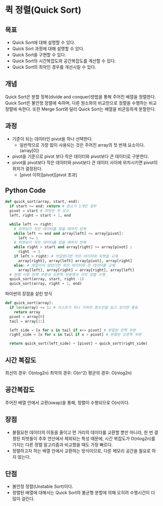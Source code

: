 # 퀵 정렬(Quick Sort)
## 목표
- Quick Sort에 대해 설명할 수 있다.
- Quick Sort 과정에 대해 설명할 수 있다.
- Quick Sort을 구현할 수 있다.
- Quick Sort의 시간복잡도와 공간복잡도를 계산할 수 있다.
- Quick Sort의 최악인 경우를 개선시킬 수 있다.

## 개념
Quick Sort은 분할 정복(divide and conquer)방법을 통해 주어진 배열을 정렬한다.
Quick Sort은 불안정 정렬에 속하며, 다른 원소와의 비교만으로 정렬을 수행하는 비교 정렬에 속한다. 또한 Merge Sort와 달리 Quick Sort는 배열을 비균등하게 분할한다.

## 과정
- 기준이 되는 데이터인 pivot을 하나 선택한다.
  - 일반적으로 가장 많이 사용되는 것은 주어진 array의 첫 번재 요소이다.(array[0])
- pivot을 기준으로 pivot 보다 작은 데이터와 pivot보다 큰 데이터로 구분한다.
- pivot을 pivot보다 작은 데이터와 pivot보다 큰 데이터 사이에 위치시키면 pivot의 위치가 결정된다.
  - [pivot 이하][pivot][pivot 초과]

## Python Code
```python
def quick_sort(array, start, end):
  if start >= end: return # 원소가 1개인 경우
  pivot = start # 피벗은 첫 요소
  left, right = start + 1, end

  while left <= right:
    # 피벗보다 작은 데이터를 찾을 때까지 반복
    while left <= end and array[left] <= array[pivot]:
      left += 1
    # 피벗보다 작은 데이터를 찾을 때까지 반복
    while right > start and array[right] >= array[pivot] :
      right -= 1
    if left > right: # 엇갈렸다면 작은 데이터와 피벗을 교체
      array[right], array[left] array[pivot], array[right]
    else: # 엇갈리지 않았다면 작은 데이터와 큰 데이터를 교체
      array[left], array[right] = array[right], array[left]
  # 분할 이후 왼쪽 부분과 오른쪽 부분에서 각자 정렬 수행
  quick_sort(array, start, right -1)
  quick_sort(array, right + 1, end)
```
파이썬의 장점을 살린 방식
```python
def quick_sort(array):
  if len(array) <= 1: # 리스트가 하나 이하의 원소만을 담고 있다면 종료
    return array
  pivot = array[0]
  tail = array[1:]

  left_side = [x for x in tail if x<= pivot] # 분할된 왼쪽 부분
  right_side = [x for x in tail if x > pivot] # 분할된 오른쪽 부분

  return quick_sort(left_side) + [pivot] + quick_sort(right_side)
```

## 시간 복잡도
최선의 경우: O(nlog2n)
최악의 경우: O(n^2)
평균의 경우: O(nlog2n)

## 공간복잡도
주어진 배열 안에서 교환(swap)을 통해, 정렬이 수행되므로 O(n)이다.

## 장점
- 불필요한 데이터의 이동을 줄이고 먼 거리의 데이터를 교환할 뿐만 아니라, 한 번 결졍된 피벗들이 추후 연산에서 제외되는 특성 때문에, 시간 복잡도가 O(nlog2n)를 가지는 다른 정렬 알고리즘과 비교했을 때도 가장 빠르다.
- 정렬하고자 하는 배열 안에서 교환하는 방식이므로, 다른 메모리 공간을 필요로 하지 않는다.

## 단점
- 불안정 정렬(Unstable Sort)이다.
- 정렬된 배열에 대해서는 Quick Sort의 불균형 분할에 의해 오히려 수행시간이 더 많이 걸린다.
  
